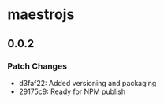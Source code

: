 # maestrojs

## 0.0.2

### Patch Changes

- d3faf22: Added versioning and packaging
- 29175c9: Ready for NPM publish
